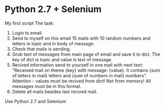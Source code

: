 # Python 2.7 + Selenium
My first script
The task:
  1. Login to email.
  2. Send to myself on this email 15 mails with 10 random numbers and letters in topic and in body of message.
  3. Check that mails is sending.
  4. Grub text of messages from main page of email  and save it to dict. The key of dict is topic and value is text of message.
  5. Recived information send to yourself in one mail with next text:
	  "Received mail on theme {key} with message: {value}. It
	  contains {sum of letters in mail} letters and {sum of numbers in mail} numbers".
  Attention - values must be recived from dict! Not from memory! All messages must be in this format.
  6. Delete all mails besides last recived mail.

Use Python 2.7 and Selenium
